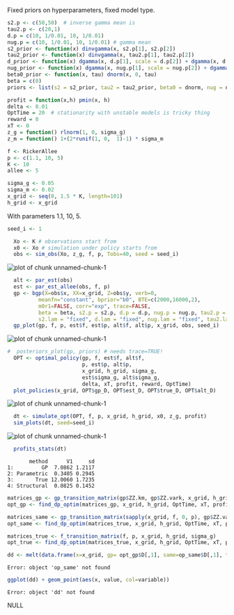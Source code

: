 










Fixed priors on hyperparameters, fixed model type.


```r
s2.p <- c(50,50)  # inverse gamma mean is 
tau2.p <- c(20,1)
d.p = c(10, 1/0.01, 10, 1/0.01)
nug.p = c(10, 1/0.01, 10, 1/0.01) # gamma mean
s2_prior <- function(x) dinvgamma(x, s2.p[1], s2.p[2])
tau2_prior <- function(x) dinvgamma(x, tau2.p[1], tau2.p[2])
d_prior <- function(x) dgamma(x, d.p[1], scale = d.p[2]) + dgamma(x, d.p[3], scale = d.p[4])
nug_prior <- function(x) dgamma(x, nug.p[1], scale = nug.p[2]) + dgamma(x, nug.p[3], scale = nug.p[4])
beta0_prior <- function(x, tau) dnorm(x, 0, tau)
beta = c(0)
priors <- list(s2 = s2_prior, tau2 = tau2_prior, beta0 = dnorm, nug = nug_prior, d = d_prior, ldetK = function(x) 0)
```



```r
profit = function(x,h) pmin(x, h)
delta <- 0.01
OptTime = 20  # stationarity with unstable models is tricky thing
reward = 0
xT <- 0
z_g = function() rlnorm(1, 0, sigma_g)
z_m = function() 1+(2*runif(1, 0,  1)-1) * sigma_m
```




```r
f <- RickerAllee
p <- c(1.1, 10, 5) 
K <- 10
allee <- 5
```




```r
sigma_g <- 0.05
sigma_m <- 0.02
x_grid <- seq(0, 1.5 * K, length=101)
h_grid <- x_grid
```


With parameters 1.1, 10, 5. 




```r
seed_i <- 1

  Xo <- K # observations start from
  x0 <- Xo # simulation under policy starts from
  obs <- sim_obs(Xo, z_g, f, p, Tobs=40, seed = seed_i)
```

![plot of chunk unnamed-chunk-1](http://carlboettiger.info/assets/figures/2012-12-24-15-47-30-408b666abf-unnamed-chunk-11.png) 

```r
  alt <- par_est(obs)
  est <- par_est_allee(obs, f, p)
  gp <- bgp(X=obs$x, XX=x_grid, Z=obs$y, verb=0,
          meanfn="constant", bprior="b0", BTE=c(2000,16000,2),
          m0r1=FALSE, corr="exp", trace=FALSE, 
          beta = beta, s2.p = s2.p, d.p = d.p, nug.p = nug.p, tau2.p = tau2.p,
          s2.lam = "fixed", d.lam = "fixed", nug.lam = "fixed", tau2.lam = "fixed")      
  gp_plot(gp, f, p, est$f, est$p, alt$f, alt$p, x_grid, obs, seed_i)
```

![plot of chunk unnamed-chunk-1](http://carlboettiger.info/assets/figures/2012-12-24-15-47-31-408b666abf-unnamed-chunk-12.png) 

```r
#  posteriors_plot(gp, priors) # needs trace=TRUE!
  OPT <- optimal_policy(gp, f, est$f, alt$f,
                        p, est$p, alt$p,
                        x_grid, h_grid, sigma_g, 
                        est$sigma_g, alt$sigma_g, 
                        delta, xT, profit, reward, OptTime)
  plot_policies(x_grid, OPT$gp_D, OPT$est_D, OPT$true_D, OPT$alt_D)
```

![plot of chunk unnamed-chunk-1](http://carlboettiger.info/assets/figures/2012-12-24-15-47-32-408b666abf-unnamed-chunk-13.png) 

```r
  dt <- simulate_opt(OPT, f, p, x_grid, h_grid, x0, z_g, profit)
  sim_plots(dt, seed=seed_i)
```

![plot of chunk unnamed-chunk-1](http://carlboettiger.info/assets/figures/2012-12-24-15-47-33-408b666abf-unnamed-chunk-14.png) 

```r
  profits_stats(dt)
```

```
       method      V1     sd
1:         GP  7.0862 1.2117
2: Parametric  0.3405 0.2945
3:       True 12.0060 1.7235
4: Structural  0.0825 0.1452
```

  
  

```r
matrices_gp <- gp_transition_matrix(gp$ZZ.km, gp$ZZ.vark, x_grid, h_grid) # 
opt_gp <- find_dp_optim(matrices_gp, x_grid, h_grid, OptTime, xT, profit, delta, reward=reward)
```



```r
matrices_same <- gp_transition_matrix(sapply(x_grid, f, 0, p), gp$ZZ.vark, x_grid, h_grid) 
opt_same <- find_dp_optim(matrices_true, x_grid, h_grid, OptTime, xT, profit, delta=delta, reward = reward)
```



```r
matrices_true <- f_transition_matrix(f, p, x_grid, h_grid, sigma_g)
opt_true <- find_dp_optim(matrices_true, x_grid, h_grid, OptTime, xT, profit, delta=delta, reward = reward)
```



```r
dd <- melt(data.frame(x=x_grid, gp= opt_gp$D[,1], same=op_same$D[,1], true=opt_true$D[,1]), id="x")
```

```
Error: object 'op_same' not found
```

```r
ggplot(dd) + geom_point(aes(x, value, col=variable))
```

```
Error: object 'dd' not found
```


  
  
  

NULL

